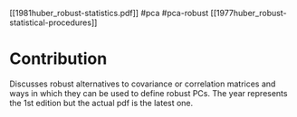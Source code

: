[[1981huber_robust-statistics.pdf]]
#pca #pca-robust
[[1977huber_robust-statistical-procedures]]

# Contribution 

   Discusses robust alternatives to covariance or correlation matrices and ways in which they can be used to define robust PCs. The year represents the 1st edition but the actual pdf is the latest one. 

